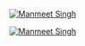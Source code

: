 [![Manmeet Singh](https://www.manmeet.dev/meta-og.png/)](https://www.manmeet.dev)

<a href="https://www.manmeet.dev">
<img src="https://www.manmeet.dev/meta-og.png" class="Box-body" alt="Manmeet Singh" />
</a>

